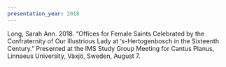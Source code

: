```yaml
---
presentation_year: 2018
---
```

Long, Sarah Ann. 2018. “Offices for Female Saints Celebrated by the Confraternity of Our Illustrious Lady at ‘s-Hertogenbosch in the Sixteenth Century.” Presented at the IMS Study Group Meeting for Cantus Planus, Linnaeus University, Växjö, Sweden, August 7.
